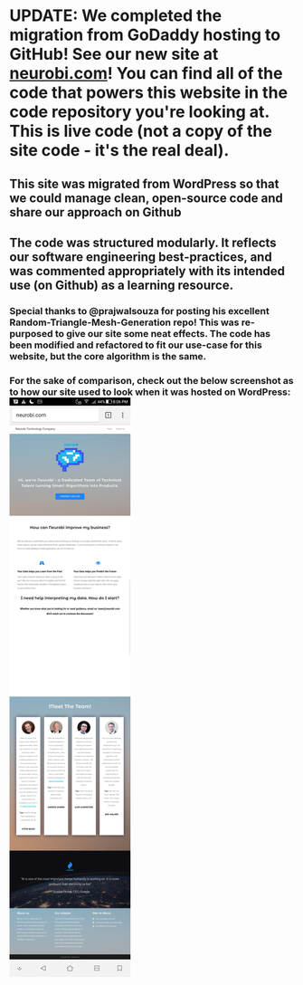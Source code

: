 # UPDATE: We completed the migration from GoDaddy hosting to GitHub! See our new site at [neurobi.com](https://www.neurobi.com)! You can find all of the code that powers this website in the code repository you're looking at. This is live code (not a copy of the site code - it's the real deal).
## This site was migrated from WordPress so that we could manage clean, open-source code and share our approach on Github
## The code was structured modularly. It reflects our software engineering best-practices, and was commented appropriately with its intended use (on Github) as a learning resource.
### Special thanks to @prajwalsouza for posting his excellent Random-Triangle-Mesh-Generation repo! This was re-purposed to give our site some neat effects. The code has been modified and refactored to fit our use-case for this website, but the core algorithm is the same.
### For the sake of comparison, check out the below screenshot as to how our site used to look when it was hosted on WordPress: ![Screenshot of Past Neurobi Site using WordPress](./assets/images/ObsoleteWordpressCompanyWebsite.jpg)
